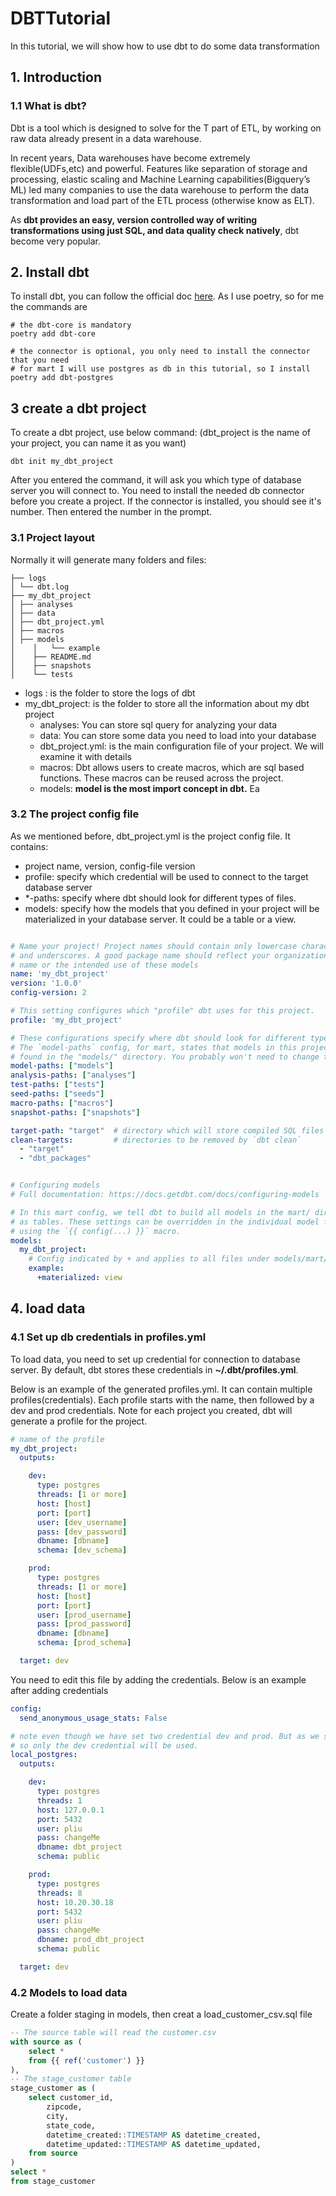 # DBTTutorial

In this tutorial, we will show how to use dbt to do some data transformation

## 1. Introduction

### 1.1 What is dbt?
Dbt is a tool which is designed to solve for the T part of ETL, by working on raw data already present in a data 
warehouse.

In recent years, Data warehouses have become extremely flexible(UDFs,etc) and powerful. Features like separation 
of storage and processing, elastic scaling and Machine Learning capabilities(Bigquery’s ML) led many companies to 
use the data warehouse to perform the data transformation and load part of the ETL process (otherwise know as ELT). 

As **dbt provides an easy, version controlled way of writing transformations using just SQL, and data quality check 
natively**, dbt become very popular.

## 2. Install dbt

To install dbt, you can follow the official doc [here](https://docs.getdbt.com/dbt-cli/install/pip). As I use poetry, 
so for me the commands are

```shell
# the dbt-core is mandatory
poetry add dbt-core

# the connector is optional, you only need to install the connector that you need
# for mart I will use postgres as db in this tutorial, so I install 
poetry add dbt-postgres
```


## 3 create a dbt project

To create a dbt project, use below command: (dbt_project is the name of your project, you can name it as you want)

```shell
dbt init my_dbt_project
```

After you entered the command, it will ask you which type of database server you will connect to. You need to install
the needed db connector before you create a project. If the connector is installed, you should see it's number. Then
entered the number in the prompt.

### 3.1 Project layout
Normally it will generate many folders and files:

```text
├── logs
│ └── dbt.log
├── my_dbt_project
│ ├── analyses
│ ├── data
│ ├── dbt_project.yml
│ ├── macros
│ ├── models
│    │   └── example
│    ├── README.md
│    ├── snapshots
│    └── tests

```

- logs : is the folder to store the logs of dbt
- my_dbt_project: is the folder to store all the information about my dbt project
    - analyses: You can store sql query for analyzing your data
    - data: You can store some data you need to load into your database
    - dbt_project.yml: is the main configuration file of your project. We will examine it with details
    - macros: Dbt allows users to create macros, which are sql based functions. These macros can be reused across the 
              project.
    - models: **model is the most import concept in dbt.** Ea

### 3.2 The project config file

As we mentioned before, dbt_project.yml is the project config file. It contains:
- project name, version, config-file version
- profile: specify which credential will be used to connect to the target database server
- *-paths: specify where dbt should look for different types of files.
- models: specify how the models that you defined in your project will be materialized in your database server. It 
         could be a table or a view.
```yaml

# Name your project! Project names should contain only lowercase characters
# and underscores. A good package name should reflect your organization's
# name or the intended use of these models
name: 'my_dbt_project'
version: '1.0.0'
config-version: 2

# This setting configures which "profile" dbt uses for this project.
profile: 'my_dbt_project'

# These configurations specify where dbt should look for different types of files.
# The `model-paths` config, for mart, states that models in this project can be
# found in the "models/" directory. You probably won't need to change these!
model-paths: ["models"]
analysis-paths: ["analyses"]
test-paths: ["tests"]
seed-paths: ["seeds"]
macro-paths: ["macros"]
snapshot-paths: ["snapshots"]

target-path: "target"  # directory which will store compiled SQL files
clean-targets:         # directories to be removed by `dbt clean`
  - "target"
  - "dbt_packages"


# Configuring models
# Full documentation: https://docs.getdbt.com/docs/configuring-models

# In this mart config, we tell dbt to build all models in the mart/ directory
# as tables. These settings can be overridden in the individual model files
# using the `{{ config(...) }}` macro.
models:
  my_dbt_project:
    # Config indicated by + and applies to all files under models/mart/
    example:
      +materialized: view

```

## 4. load data

### 4.1 Set up db credentials in profiles.yml

To load data, you need to set up credential for connection to database server. By default, dbt stores these credentials
in **~/.dbt/profiles.yml**. 

Below is an example of the generated profiles.yml. It can contain multiple profiles(credentials). Each profile starts with the
name, then followed by a dev and prod credentials. Note for each project you created, dbt will generate a profile for
the project. 

```yaml
# name of the profile
my_dbt_project:
  outputs:

    dev:
      type: postgres
      threads: [1 or more]
      host: [host]
      port: [port]
      user: [dev_username]
      pass: [dev_password]
      dbname: [dbname]
      schema: [dev_schema]

    prod:
      type: postgres
      threads: [1 or more]
      host: [host]
      port: [port]
      user: [prod_username]
      pass: [prod_password]
      dbname: [dbname]
      schema: [prod_schema]

  target: dev

```

You need to edit this file by adding the credentials. Below is an example after adding credentials
```yaml
config:
  send_anonymous_usage_stats: False

# note even though we have set two credential dev and prod. But as we set target is dev.
# so only the dev credential will be used.
local_postgres:
  outputs:

    dev:
      type: postgres
      threads: 1
      host: 127.0.0.1
      port: 5432
      user: pliu
      pass: changeMe
      dbname: dbt_project
      schema: public

    prod:
      type: postgres
      threads: 8
      host: 10.20.30.18
      port: 5432
      user: pliu
      pass: changeMe
      dbname: prod_dbt_project
      schema: public

  target: dev

```

### 4.2 Models to load data

Create a folder staging in models, then creat a load_customer_csv.sql file

```sql
-- The source table will read the customer.csv 
with source as (
    select *
    from {{ ref('customer') }}
),
-- The stage_customer table 
stage_customer as (  
    select customer_id,
        zipcode,
        city,
        state_code,
        datetime_created::TIMESTAMP AS datetime_created,
        datetime_updated::TIMESTAMP AS datetime_updated,
    from source
)
select *
from stage_customer

```